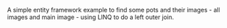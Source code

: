 ﻿A simple entity framework example to find some pots and their images - all images and main image - using LINQ to do a left outer join.